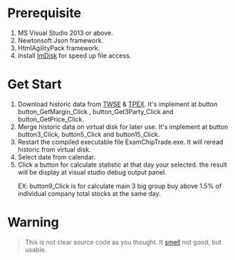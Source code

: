 # Prerequisite
1. MS Visual Studio 2013 or above.
2. Newtonsoft.Json framework.
3. HtmlAgilityPack framework.
4. Install [ImDisk](https://sourceforge.net/projects/imdisk-toolkit/) for speed up file access. 

# Get Start
1. Download historic data from [TWSE](https://www.twse.com.tw/) & [TPEX](https://www.tpex.org.tw/). It's implement at button button_GetMargin_Click , button_Get3Party_Click and button_GetPrice_Click.
2. Merge historic data on virtual disk for later use. It's implement at button button3_Click, button5_Click and button15_Click.
3. Restart the compiled executable file ExamChipTrade.exe. It will reread historic from virtual disk.
4. Select date from calendar.
5. Click a button for calculate statistic at that day your selected. the result will be display at visual studio debug output panel.<p>
 EX: button9_Click is for calculate main 3 big group buy above 1.5% of individual company total stocks at the same day. 

# Warning
> This is not clear source code as you thought. It [smell](https://refactoring.guru/refactoring/smells) not good, but usable.